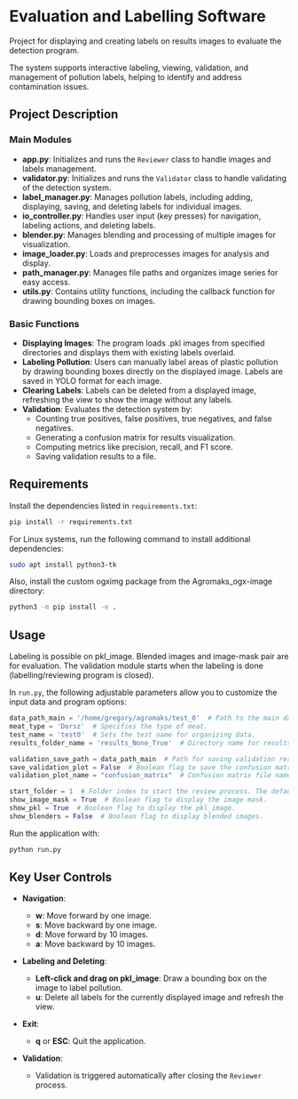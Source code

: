 # Evaluation and Labelling Software

Project for displaying and creating labels on results images to evaluate the detection program.

The system supports interactive labeling, viewing, validation, and management of pollution labels, helping to identify and
address contamination issues.

## Project Description

### Main Modules

- **app.py**: Initializes and runs the `Reviewer` class to handle images and labels management.
- **validator.py**: Initializes and runs the `Validator` class to handle validating of the detection system.
- **label_manager.py**: Manages pollution labels, including adding, displaying, saving, and deleting labels for individual images.
- **io_controller.py**: Handles user input (key presses) for navigation, labeling actions, and deleting labels.
- **blender.py**: Manages blending and processing of multiple images for visualization.
- **image_loader.py**: Loads and preprocesses images for analysis and display.
- **path_manager.py**: Manages file paths and organizes image series for easy access.
- **utils.py**: Contains utility functions, including the callback function for drawing bounding boxes on images.

### Basic Functions

- **Displaying Images**: The program loads .pkl images from specified directories and displays them with existing labels overlaid.
- **Labeling Pollution**: Users can manually label areas of plastic pollution by drawing bounding boxes directly on the displayed image. Labels are saved in YOLO format for each image.
- **Clearing Labels**: Labels can be deleted from a displayed image, refreshing the view to show the image without any labels.
- **Validation**: Evaluates the detection system by:
  - Counting true positives, false positives, true negatives, and false negatives.
  - Generating a confusion matrix for results visualization.
  - Computing metrics like precision, recall, and F1 score.
  - Saving validation results to a file.

## Requirements

Install the dependencies listed in `requirements.txt`:
```bash
pip install -r requirements.txt
```

For Linux systems, run the following command to install additional dependencies:
```bash
sudo apt install python3-tk
```

Also, install the custom ogximg package from the Agromaks_ogx-image directory:

```bash
python3 -m pip install -e .
```

## Usage

Labeling is possible on pkl_image. Blended images and image-mask pair are for evaluation.
The validation module starts when the labeling is done (labelling/reviewing program is closed).

In `run.py`, the following adjustable parameters allow you to customize the input data and program options:

```Python
data_path_main = '/home/gregory/agromaks/test_0'  # Path to the main data directory.
meat_type = 'Dorsz'  # Specifies the type of meat.
test_name = 'test0'  # Sets the test name for organizing data.
results_folder_name = 'results_None_True'  # Directory name for results.

validation_save_path = data_path_main  # Path for saving validation results.
save_validation_plot = False  # Boolean flag to save the confusion matrix plot.
validation_plot_name = "confusion_matrix"  # Confusion matrix file name

start_folder = 1  # Folder index to start the review process. The default is 1.
show_image_mask = True  # Boolean flag to display the image mask.
show_pkl = True  # Boolean flag to display the pkl_image.
show_blenders = False  # Boolean flag to display blended images.
```

Run the application with:

```bash
python run.py
```

## Key User Controls

- **Navigation**:
  - **w**: Move forward by one image.
  - **s**: Move backward by one image.
  - **d**: Move forward by 10 images.
  - **a**: Move backward by 10 images.
  
- **Labeling and Deleting**:
  - **Left-click and drag on pkl_image**: Draw a bounding box on the image to label pollution.
  - **u**: Delete all labels for the currently displayed image and refresh the view.
  
- **Exit**:
  - **q** or **ESC**: Quit the application.

- **Validation**:
  - Validation is triggered automatically after closing the `Reviewer` process.
